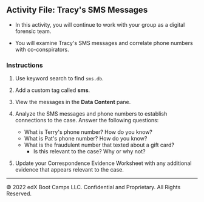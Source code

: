 ## Activity File: Tracy's SMS Messages

- In this activity, you will continue to work with your group as a digital forensic team.

- You will examine Tracy's SMS messages and correlate phone numbers with co-conspirators.

### Instructions 

1. Use keyword search to find `sms.db`.

2. Add a custom tag called **sms**.

3. View the messages in the **Data Content** pane.

4. Analyze the SMS messages and phone numbers to establish connections to the case. Answer the following questions:

    - What is Terry's phone number? How do you know?
    - What is Pat's phone number? How do you know?
    - What is the fraudulent number that texted about a gift card? 
      - Is this relevant to the case? Why or why not?

5. Update your Correspondence Evidence Worksheet with any additional evidence that appears relevant to the case.

----
 
&copy; 2022 edX Boot Camps LLC. Confidential and Proprietary.   All Rights Reserved.